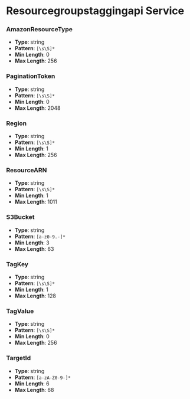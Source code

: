# Resourcegroupstaggingapi Service

### AmazonResourceType
- **Type**: string
- **Pattern**: `[\s\S]*`
- **Min Length**: 0
- **Max Length**: 256

### PaginationToken
- **Type**: string
- **Pattern**: `[\s\S]*`
- **Min Length**: 0
- **Max Length**: 2048

### Region
- **Type**: string
- **Pattern**: `[\s\S]*`
- **Min Length**: 1
- **Max Length**: 256

### ResourceARN
- **Type**: string
- **Pattern**: `[\s\S]*`
- **Min Length**: 1
- **Max Length**: 1011

### S3Bucket
- **Type**: string
- **Pattern**: `[a-z0-9.-]*`
- **Min Length**: 3
- **Max Length**: 63

### TagKey
- **Type**: string
- **Pattern**: `[\s\S]*`
- **Min Length**: 1
- **Max Length**: 128

### TagValue
- **Type**: string
- **Pattern**: `[\s\S]*`
- **Min Length**: 0
- **Max Length**: 256

### TargetId
- **Type**: string
- **Pattern**: `[a-zA-Z0-9-]*`
- **Min Length**: 6
- **Max Length**: 68

